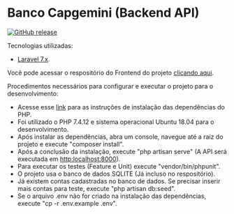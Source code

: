 # Banco Capgemini (Backend API)

[![GitHub release](https://img.shields.io/github/release/joaopauloufal/banco_capgemini_backend/all.svg)](https://api.github.com/repos/joaopauloufal/banco_capgemini_backend/StrapDown.js/releases/latest)

Tecnologias utilizadas:

- [Laravel 7.x](https://laravel.com).

Você pode acessar o respositório do Frontend do projeto [clicando aqui](https://github.com/joaopauloufal/banco_capgemini_frontend).

Procedimentos necessários para configurar e executar o projeto para o desenvolvimento:

- Acesse esse [link](https://laravel.com/docs/7.x) para as instruções de instalação das dependências do PHP.
- Foi utilizado o PHP 7.4.12 e sistema operacional Ubuntu 18.04 para o desenvolvimento.
- Após instalar as dependências, abra um console, navegue até a raiz do projeto e execute "composer install".
- Após a conclusão da instalação, execute "php artisan serve" (A API será executada em [http:localhost:8000](http:localhost:8000)).
- Para executar os testes (Feature e Unit) execute "vendor/bin/phpunit".
- O projeto usa o banco de dados SQLITE (Já incluso no respositório).
- Já existem contas cadastradas no banco de dados. Se precisar inserir mais contas para teste, execute "php artisan db:seed".
- Se o arquivo .env não for criado na instalação das dependências, execute "cp -r .env.example .env".
